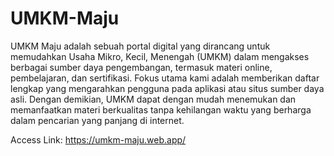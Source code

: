 ﻿# UMKM-Maju

UMKM Maju adalah sebuah portal digital yang dirancang untuk memudahkan Usaha Mikro, Kecil, Menengah (UMKM) dalam mengakses berbagai sumber daya pengembangan, termasuk materi online, pembelajaran, dan sertifikasi. Fokus utama kami adalah memberikan daftar lengkap yang mengarahkan pengguna pada aplikasi atau situs sumber daya asli. Dengan demikian, UMKM dapat dengan mudah menemukan dan memanfaatkan materi berkualitas tanpa kehilangan waktu yang berharga dalam pencarian yang panjang di internet.

Access Link: https://umkm-maju.web.app/
